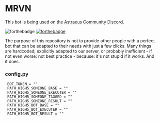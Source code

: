 # MRVN
This bot is being used on the [Astraeus Community Discord](https://discord.gg/4rsVRzA).

![forthebadge](https://forthebadge.com/images/badges/made-with-python.svg) [![forthebadge](https://forthebadge.com/images/badges/built-with-love.svg)](https://forthebadge.com)

The purpose of this repository is not to provide other people with a perfect bot that can be adapted to their needs with just a few clicks. Many things are hardcoded, explicitly adapted to our server, or probably inefficient - if not even worse: not best practice - because: it's not stupid if it works. And it does.

### config.py
     BOT_TOKEN = ""
     PATH_HIGH5_SOMEONE_BASE = ""
     PATH_HIGH5_SOMEONE_EXECUTER = ""
     PATH_HIGH5_SOMEONE_TAGGED = ""
     PATH_HIGH5_SOMEONE_RESULT = ""
     PATH_HIGH5_BOT_BASE = ""
     PATH_HIGH5_BOT_EXECUTER = ""
     PATH_HIGH5_BOT_RESULT = ""
